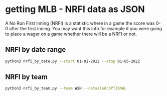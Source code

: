 # getting MLB - NRFI data as JSON

A No Run First Inning (NRFI) is a statistic where in a game the score was 0-0 after the first inning. You may want this info for example if you were going to place a wager on a game whether there will be a NRFI or not.

## NRFI by date range

```bash
python3 nrfi_by_date.py --start 01-01-2022 --stop 01-05-2022
```

## NRFI by team

```bash
python3 nrfi_by_team.py --team WSN --detailed:OPTIONAL
```
